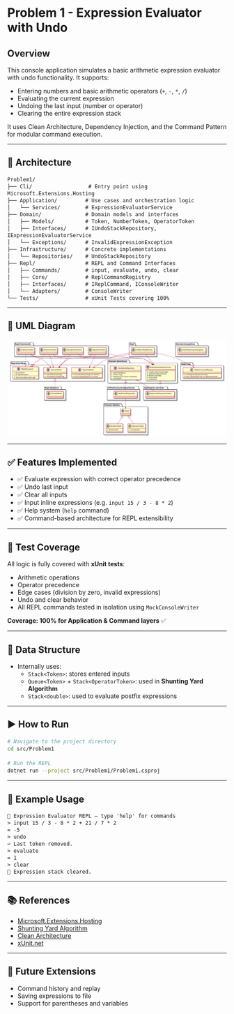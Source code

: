 # Problem 1 - Expression Evaluator with Undo

## Overview
This console application simulates a basic arithmetic expression evaluator with undo functionality. It supports:

- Entering numbers and basic arithmetic operators (`+`, `-`, `*`, `/`)
- Evaluating the current expression
- Undoing the last input (number or operator)
- Clearing the entire expression stack

It uses Clean Architecture, Dependency Injection, and the Command Pattern for modular command execution.

---

## 🧱 Architecture

```
Problem1/
├── Cli/                  # Entry point using Microsoft.Extensions.Hosting
├── Application/         # Use cases and orchestration logic
│   └── Services/        # ExpressionEvaluatorService
├── Domain/              # Domain models and interfaces
│   ├── Models/          # Token, NumberToken, OperatorToken
│   ├── Interfaces/      # IUndoStackRepository, IExpressionEvaluatorService
│   └── Exceptions/      # InvalidExpressionException
├── Infrastructure/      # Concrete implementations
│   └── Repositories/    # UndoStackRepository
├── Repl/                # REPL and Command Interfaces
│   ├── Commands/        # input, evaluate, undo, clear
│   ├── Core/            # ReplCommandRegistry
│   ├── Interfaces/      # IReplCommand, IConsoleWriter
│   └── Adapters/        # ConsoleWriter
└── Tests/               # xUnit Tests covering 100%
```
---

## 🔷 UML Diagram

![UML Diagram](../../docs/uml/problem1-expression-evaluator.svg)

---
## ✅ Features Implemented
- ✅ Evaluate expression with correct operator precedence
- ✅ Undo last input
- ✅ Clear all inputs
- ✅ Input inline expressions (e.g. `input 15 / 3 - 8 * 2`)
- ✅ Help system (`help` command)
- ✅ Command-based architecture for REPL extensibility

---

## 🧪 Test Coverage
All logic is fully covered with **xUnit tests**:
- Arithmetic operations
- Operator precedence
- Edge cases (division by zero, invalid expressions)
- Undo and clear behavior
- All REPL commands tested in isolation using `MockConsoleWriter`

**Coverage: 100% for Application & Command layers** ✅

---

## 🧠 Data Structure
- Internally uses:
  - `Stack<Token>`: stores entered inputs
  - `Queue<Token>` + `Stack<OperatorToken>`: used in **Shunting Yard Algorithm**
  - `Stack<double>`: used to evaluate postfix expressions

---

## ▶ How to Run
```bash
# Navigate to the project directory
cd src/Problem1

# Run the REPL
dotnet run --project src/Problem1/Problem1.csproj
```

---

## 🧾 Example Usage
```
🧮 Expression Evaluator REPL — type 'help' for commands
> input 15 / 3 - 8 * 2 + 21 / 7 * 2
= -5
> undo
↩ Last token removed.
> evaluate
= 1
> clear
🧹 Expression stack cleared.
```

---

## 📚 References
- [Microsoft.Extensions.Hosting](https://learn.microsoft.com/en-us/dotnet/core/extensions/generic-host)
- [Shunting Yard Algorithm](https://en.wikipedia.org/wiki/Shunting-yard_algorithm)
- [Clean Architecture](https://8thlight.com/blog/uncle-bob/2012/08/13/the-clean-architecture.html)
- [xUnit.net](https://xunit.net)

---

## 🏁 Future Extensions
- Command history and replay
- Saving expressions to file
- Support for parentheses and variables
